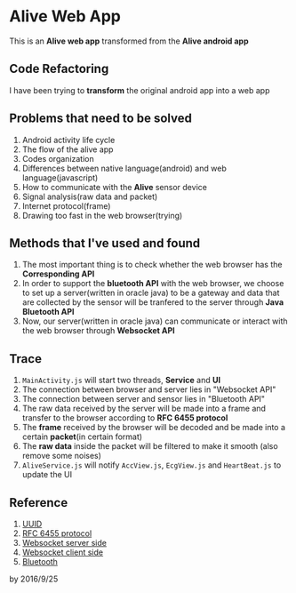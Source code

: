 # Alive Web App

This is an **Alive web app** transformed from the **Alive android app**

## Code Refactoring

I have been trying to **transform** the original android app into a web app

## Problems that need to be solved

1. Android activity life cycle
2. The flow of the alive app
3. Codes organization
4. Differences between native language(android) and web language(javascript)
5. How to communicate with the **Alive** sensor device
6. Signal analysis(raw data and packet)
7. Internet protocol(frame)
8. Drawing too fast in the web browser(trying)

## Methods that I've used and found

1. The most important thing is to check whether the web browser
   has the **Corresponding API**
2. In order to support the **bluetooth API** with the web browser, we choose to
   set up a server(written in oracle java) to be a gateway and data that are collected by the sensor will be tranfered to the server through **Java Bluetooth API**
3. Now, our server(written in oracle java) can communicate or interact with the
   web browser through **Websocket API**

## Trace
1. ``MainActivity.js`` will start two threads, **Service** and **UI**
2. The connection between browser and server lies in "Websocket API"
3. The connection between server and sensor lies in "Bluetooth API"
4. The raw data received by the server will be made into a frame and transfer
   to the browser according to **RFC 6455 protocol**
5. The **frame** received by the browser will be decoded and be made
   into a certain **packet**(in certain format)
6. The **raw data** inside the packet will be filtered to make it smooth
   (also remove some noises)
7. ``AliveService.js`` will notify ``AccView.js``, ``EcgView.js`` and
   ``HeartBeat.js`` to update the UI

## Reference

1. [UUID](http://bluecove.org/bluecove/apidocs/javax/bluetooth/UUID.html)
2. [RFC 6455 protocol](https://tools.ietf.org/html/rfc6455#section-5.2)
3. [Websocket server side](https://developer.mozilla.org/en-US/docs/Web/API/WebSockets_API/Writing_a_WebSocket_server_in_Java)
4. [Websocket client side](https://developer.mozilla.org/en-US/docs/Web/API/WebSockets_API/Writing_WebSocket_client_applications#Sending_data_to_the_server)
5. [Bluetooth](http://www.bluecove.org/bluecove/apidocs/overview-summary.html)

by 2016/9/25
